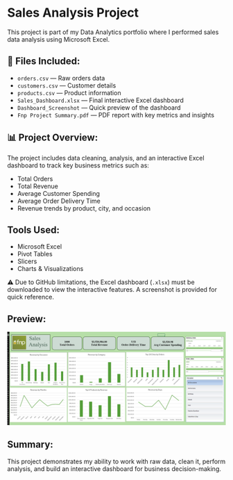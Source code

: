 # Sales Analysis Project

This project is part of my Data Analytics portfolio where I performed sales data analysis using Microsoft Excel.

## 📁 Files Included:

- `orders.csv` — Raw orders data
- `customers.csv` — Customer details
- `products.csv` — Product information
- `Sales_Dashboard.xlsx` — Final interactive Excel dashboard
- `Dashboard_Screenshot` — Quick preview of the dashboard
- `Fnp Project Summary.pdf` — PDF report with key metrics and insights

## 📊 Project Overview:

The project includes data cleaning, analysis, and an interactive Excel dashboard to track key business metrics such as:

- Total Orders
- Total Revenue
- Average Customer Spending
- Average Order Delivery Time
- Revenue trends by product, city, and occasion

## Tools Used:

- Microsoft Excel
- Pivot Tables
- Slicers
- Charts & Visualizations

⚠ Due to GitHub limitations, the Excel dashboard (`.xlsx`) must be downloaded to view the interactive features. A screenshot is provided for quick reference.

## Preview:

![Dashboard Screenshot](Dashboard_screenshot.png)

## Summary:

This project demonstrates my ability to work with raw data, clean it, perform analysis, and build an interactive dashboard for business decision-making.

